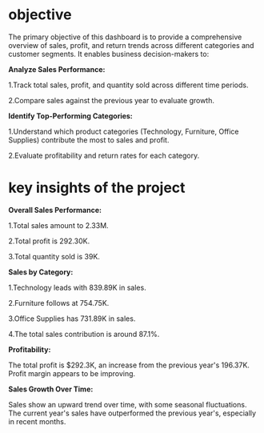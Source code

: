 # objective
The primary objective of this dashboard is to provide a comprehensive overview of sales, profit, and return trends across different categories and customer segments. It enables business decision-makers to:

**Analyze Sales Performance:**

1.Track total sales, profit, and quantity sold across different time periods.

2.Compare sales against the previous year to evaluate growth.

**Identify Top-Performing Categories:**

1.Understand which product categories (Technology, Furniture, Office Supplies) contribute the most to sales and profit.

2.Evaluate profitability and return rates for each category.
# key insights of the project

**Overall Sales Performance:**

1.Total sales amount to 2.33M.

2.Total profit is 292.30K.

3.Total quantity sold is 39K.

**Sales by Category:**

1.Technology leads with 839.89K in sales.

2.Furniture follows at 754.75K.

3.Office Supplies has 731.89K in sales.

4.The total sales contribution is around 87.1%.

**Profitability:**

The total profit is $292.3K, an increase from the previous year's 196.37K.
Profit margin appears to be improving.

**Sales Growth Over Time:**

  Sales show an upward trend over time, with some seasonal fluctuations.
  The current year's sales have outperformed the previous year's, especially in recent months.
